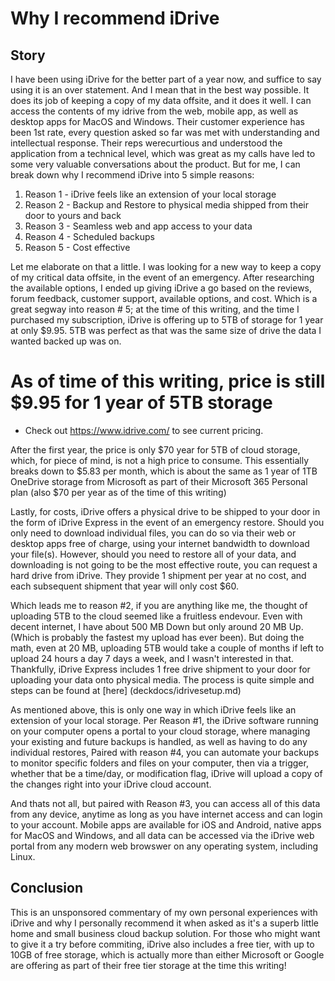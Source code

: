 # Why I recommend iDrive

## Story
I have been using iDrive for the better part of a year now, and suffice to say using it is an over statement.  And I mean that in the best way possible.  It does its job of keeping a copy of my data offsite,
and it does it well. I can access the contents of my idrive from the web, mobile app, as well as desktop apps for MacOS and Windows.  Their customer experience has been 1st rate, every question asked so far was
met with understanding and intellectual response.  Their reps werecurtious and understood the application from a technical level, which was great as my calls have led to some very valuable conversations about
the product.  But for me, I can break down why I recommend iDrive into 5 simple reasons:

1. Reason 1 - iDrive feels like an extension of your local storage
2. Reason 2 - Backup and Restore to physical media shipped from their door to yours and back
3. Reason 3 - Seamless web and app access to your data
4. Reason 4 - Scheduled backups
5. Reason 5 - Cost effective

Let me elaborate on that a little.  I was looking for a new way to keep a copy of my critical data offsite, in the event of an emergency.  After researching the available options,
I ended up giving iDrive a go based on the reviews, forum feedback, customer support, available options, and cost. Which is a great segway into reason # 5; at the time of this writing, and the time I 
purchased my subscription, iDrive is offering up to 5TB of storage for 1 year at only $9.95.  5TB was perfect as that was the same size of drive the data I wanted backed up was on.  

# As of time of this writing, price is still $9.95 for 1 year of 5TB storage
- Check out https://www.idrive.com/ to see current pricing.

After the first year, the price is only $70 year for 5TB of cloud storage, which, for piece of mind, is not a high price to consume.  This essentially breaks down to $5.83 per month, which is about the same
as 1 year of 1TB OneDrive storage from Microsoft as part of their Microsoft 365 Personal plan (also $70 per year as of the time of this writing)

Lastly, for costs, iDrive offers a physical drive to be shipped to your door in the form of iDrive Express in the event of an emergency restore.  Should you only need to download individual files, you can do so via their web or desktop
apps free of charge, using your internet bandwidth to download your file(s).  However, should you need to restore all of your data, and downloading is not going to be the most effective route,
you can request a hard drive from iDrive.  They provide 1 shipment per year at no cost, and each subsequent shipment that year will only cost $60.  

Which leads me to reason #2, if you are anything like me, the thought of uploading 5TB to the cloud seemed like a fruitless endevour.  Even with decent internet, I have about 500 MB Down but only around 20 MB Up.
(Which is probably the fastest my upload has ever been).  But doing the math, even at 20 MB, uploading 5TB would take a couple of months if left to upload 24 hours a day 7 days a week, and I wasn't interested 
in that.  Thankfully, iDrive Express includes 1 free drive shipment to your door for uploading your data onto physical media.  The process is quite simple and steps can be found at [here] (deckdocs/idrivesetup.md)

As mentioned above, this is only one way in which iDrive feels like an extension of your local storage.  Per Reason #1, the iDrive software running on your computer opens a portal to your cloud storage, where 
managing your existing and future backups is handled, as well as having to do any individual restores,  Paired with reason #4, you can automate your backups to monitor specific folders and files on your computer,
then via a trigger, whether that be a time/day, or modification flag, iDrive will upload a copy of the changes right into your iDrive cloud account. 

And thats not all, but paired with Reason #3, you can access all of this data from any device, anytime as long as you have internet access and can login to your account.  Mobile apps are available for iOS and 
Android, native apps for MacOS and Windows, and all data can be accessed via the iDrive web portal from any modern web browswer on any operating system, including Linux.

## Conclusion
This is an unsponsored commentary of my own personal experiences with iDrive and why I personally recommend it when asked as it's a superb little home and small business cloud backup solution.  For those who might want to
give it a try before commiting, iDrive also includes a free tier, with up to 10GB of free storage, which is actually more than either Microsoft or Google are offering as part of their free tier storage at the time
this writing!
